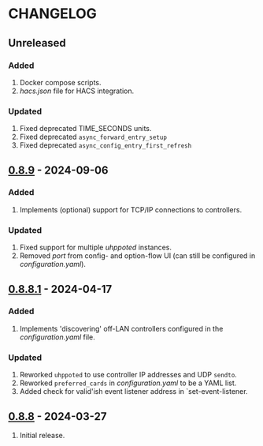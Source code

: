 # CHANGELOG

## Unreleased

### Added
1. Docker compose scripts.
2. _hacs.json_ file for HACS integration.

### Updated
1. Fixed deprecated TIME_SECONDS units.
2. Fixed deprecated `async_forward_entry_setup`
3. Fixed deprecated `async_config_entry_first_refresh`


## [0.8.9](https://github.com/uhppoted/uhppoted-app-home-assistant/releases/tag/v0.8.9) - 2024-09-06

### Added
1. Implements (optional) support for TCP/IP connections to controllers.

### Updated
1. Fixed support for multiple _uhppoted_ instances.
2. Removed _port_ from config- and option-flow UI (can still be configured in _configuration.yaml_).


## [0.8.8.1](https://github.com/uhppoted/uhppoted-app-home-assistant/releases/tag/v0.8.8.1) - 2024-04-17

### Added
1. Implements 'discovering' off-LAN controllers configured in the _configuration.yaml_ file.

### Updated
1. Reworked `uhppoted` to use controller IP addresses and UDP `sendto`.
2. Reworked `preferred_cards` in _configuration.yaml_ to be a YAML list.
3. Added check for valid'ish event listener address in `set-event-listener.


## [0.8.8](https://github.com/uhppoted/uhppoted-app-home-assistant/releases/tag/v0.8.8) - 2024-03-27

1. Initial release.




